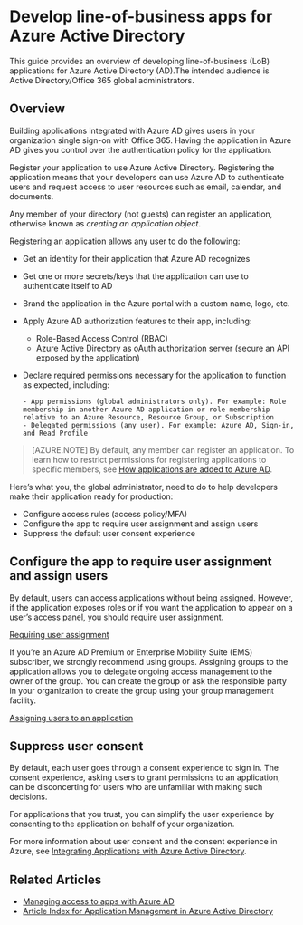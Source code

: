 <properties
    pageTitle="Develop apps for Azure AD | Azure'"
    description="Written for the IT Pro, this article provides guidelines for integrating Azure applications with Active Directory."
    services="active-directory"
    documentationcenter=""
    author="kgremban"
    manager="femila"
    editor="" />
<tags
    ms.assetid="dd69f2bc-37c5-457c-857d-27acb84267fb"
    ms.service="active-directory"
    ms.workload="identity"
    ms.tgt_pltfrm="na"
    ms.devlang="na"
    ms.topic="article"
    ms.date="02/27/2017"
    wacn.date=""
    ms.author="kgremban" />

# Develop line-of-business apps for Azure Active Directory
This guide provides an overview of developing line-of-business (LoB) applications for Azure Active Directory (AD).The intended audience is Active Directory/Office 365 global administrators.

## Overview
Building applications integrated with Azure AD gives users in your organization single sign-on with Office 365. Having the application in Azure AD gives you control over the authentication policy for the application.

Register your application to use Azure Active Directory. Registering the application means that your developers can use Azure AD to authenticate users and request access to user resources such as email, calendar, and documents.

Any member of your directory (not guests) can register an application, otherwise known as *creating an application object*.

Registering an application allows any user to do the following:

- Get an identity for their application that Azure AD recognizes
- Get one or more secrets/keys that the application can use to authenticate itself to AD
- Brand the application in the Azure portal with a custom name, logo, etc.
- Apply Azure AD authorization features to their app, including:

  - Role-Based Access Control (RBAC)
  - Azure Active Directory as oAuth authorization server (secure an API exposed by the application)
- Declare required permissions necessary for the application to function as expected, including:

      - App permissions (global administrators only). For example: Role membership in another Azure AD application or role membership relative to an Azure Resource, Resource Group, or Subscription
      - Delegated permissions (any user). For example: Azure AD, Sign-in, and Read Profile

> [AZURE.NOTE]
> By default, any member can register an application. To learn how to restrict permissions for registering applications to specific members, see [How applications are added to Azure AD](/documentation/articles/active-directory-how-applications-are-added/#who-has-permission-to-add-applications-to-my-azure-ad-instance/).
>
>

Here’s what you, the global administrator, need to do to help developers make their application ready for production:

- Configure access rules (access policy/MFA)
- Configure the app to require user assignment and assign users
- Suppress the default user consent experience


## Configure the app to require user assignment and assign users
By default, users can access applications without being assigned. However, if the application exposes roles or if you want the application to appear on a user’s access panel, you should require user assignment.

[Requiring user assignment](/documentation/articles/active-directory-applications-guiding-developers-requiring-user-assignment/)

If you’re an Azure AD Premium or Enterprise Mobility Suite (EMS) subscriber, we strongly recommend using groups. Assigning groups to the application allows you to delegate ongoing access management to the owner of the group. You can create the group or ask the responsible party in your organization to create the group using your group management facility.

[Assigning users to an application](/documentation/articles/active-directory-applications-guiding-developers-assigning-users/)  

## Suppress user consent
By default, each user goes through a consent experience to sign in. The consent experience, asking users to grant permissions to an application, can be disconcerting for users who are unfamiliar with making such decisions.

For applications that you trust, you can simplify the user experience by consenting to the application on behalf of your organization.

For more information about user consent and the consent experience in Azure, see [Integrating Applications with Azure Active Directory](/documentation/articles/active-directory-integrating-applications/).

## Related Articles
- [Managing access to apps with Azure AD](/documentation/articles/active-directory-managing-access-to-apps/)
- [Article Index for Application Management in Azure Active Directory](/documentation/articles/active-directory-apps-index/)
